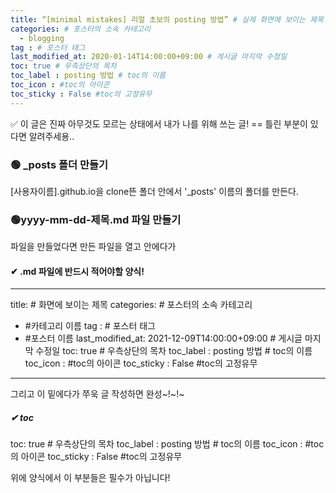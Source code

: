 ```yaml
---
title: “[minimal mistakes] 리얼 초보의 posting 방법” # 실제 화면에 보이는 제목
categories: # 포스터의 소속 카테고리
  - blogging
tag : # 포스터 태그
last_modified_at: 2020-01-14T14:00:00+09:00 # 게시글 마지막 수정일
toc: true # 우측상단의 목차
toc_label : posting 방법 # toc의 이름
toc_icon : #toc의 아이콘
toc_sticky : False #toc의 고정유무
---
```


✅ 이 글은 진짜 아무것도 모르는 상태에서 내가 나를 위해 쓰는 글! 
    == 틀린 부분이 있다면 알려주세용..



### 🟢 _posts 폴더 만들기

[사용자이름].github.io을 clone뜬 폴더 안에서 
'_posts' 이름의 폴더를 만든다.

### 🟢yyyy-mm-dd-제목.md 파일 만들기

파일을 만들었다면 만든 파일을 열고 안에다가

#### ✔ .md 파일에 반드시 적어야할 양식!

---
title: # 화면에 보이는 제목
categories: # 포스터의 소속 카테고리
  - #카테고리 이름
tag : # 포스터 태그
  -  #포스터 이름
last_modified_at: 2021-12-09T14:00:00+09:00 # 게시글 마지막 수정일
toc: true # 우측상단의 목차
toc_label : posting 방법 # toc의 이름
toc_icon : #toc의 아이콘
toc_sticky : False #toc의 고정유무
---

그리고 이 밑에다가 쭈욱 글 작성하면 완성~!~!~

##### ✔ toc

toc: true # 우측상단의 목차
toc_label : posting 방법 # toc의 이름
toc_icon : #toc의 아이콘
toc_sticky : False #toc의 고정유무

위에 양식에서 이 부분들은 필수가 아닙니다! 
